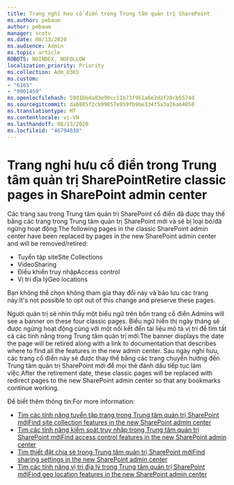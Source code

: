 ```yaml
---
title: Trang nghỉ hưu cổ điển trong Trung tâm quản trị SharePoint
ms.author: pebaum
author: pebaum
manager: scotv
ms.date: 08/13/2020
ms.audience: Admin
ms.topic: article
ROBOTS: NOINDEX, NOFOLLOW
localization_priority: Priority
ms.collection: Adm_O365
ms.custom:
- "6165"
- "9001459"
ms.openlocfilehash: 5981bb4a83e90cc11b73f961a6e2d2f28cb5574d
ms.sourcegitcommit: dab885f2cb99057e959fb9be334f5a3a26a64058
ms.translationtype: MT
ms.contentlocale: vi-VN
ms.lasthandoff: 08/13/2020
ms.locfileid: "46794038"
---
```

# <a name="retire-classic-pages-in-sharepoint-admin-center"></a><span data-ttu-id="9738f-102">Trang nghỉ hưu cổ điển trong Trung tâm quản trị SharePoint</span><span class="sxs-lookup"><span data-stu-id="9738f-102">Retire classic pages in SharePoint admin center</span></span>

<span data-ttu-id="9738f-103">Các trang sau trong Trung tâm quản trị SharePoint cổ điển đã được thay thế bằng các trang trong Trung tâm quản trị SharePoint mới và sẽ bị loại bỏ/đã ngừng hoạt động:</span><span class="sxs-lookup"><span data-stu-id="9738f-103">The following pages in the classic SharePoint admin center have been replaced by pages in the new SharePoint admin center and will be removed/retired:</span></span> 

- <span data-ttu-id="9738f-104">Tuyển tập site</span><span class="sxs-lookup"><span data-stu-id="9738f-104">Site Collections</span></span> 
- <span data-ttu-id="9738f-105">Video</span><span class="sxs-lookup"><span data-stu-id="9738f-105">Sharing</span></span>
- <span data-ttu-id="9738f-106">Điều khiển truy nhập</span><span class="sxs-lookup"><span data-stu-id="9738f-106">Access control</span></span>
- <span data-ttu-id="9738f-107">Vị trí địa lý</span><span class="sxs-lookup"><span data-stu-id="9738f-107">Geo locations</span></span>

<span data-ttu-id="9738f-108">Bạn không thể chọn không tham gia thay đổi này và bảo lưu các trang này.</span><span class="sxs-lookup"><span data-stu-id="9738f-108">It's not possible to opt out of this change and preserve these pages.</span></span>

<span data-ttu-id="9738f-109">Người quản trị sẽ nhìn thấy một biểu ngữ trên bốn trang cổ điển.</span><span class="sxs-lookup"><span data-stu-id="9738f-109">Admins will see a banner on these four classic pages.</span></span> <span data-ttu-id="9738f-110">Biểu ngữ hiển thị ngày tháng sẽ được ngừng hoạt động cùng với một nối kết đến tài liệu mô tả vị trí để tìm tất cả các tính năng trong Trung tâm quản trị mới.</span><span class="sxs-lookup"><span data-stu-id="9738f-110">The banner displays the date the page will be retired along with a link to documentation that describes where to find all the features in the new admin center.</span></span> <span data-ttu-id="9738f-111">Sau ngày nghỉ hưu, các trang cổ điển này sẽ được thay thế bằng các trang chuyển hướng đến Trung tâm quản trị SharePoint mới để mọi thẻ đánh dấu tiếp tục làm việc.</span><span class="sxs-lookup"><span data-stu-id="9738f-111">After the retirement date, these classic pages will be replaced with redirect pages to the new SharePoint admin center so that any bookmarks continue working.</span></span>
  
<span data-ttu-id="9738f-112">Để biết thêm thông tin:</span><span class="sxs-lookup"><span data-stu-id="9738f-112">For more information:</span></span>

- [<span data-ttu-id="9738f-113">Tìm các tính năng tuyển tập trang trong Trung tâm quản trị SharePoint mới</span><span class="sxs-lookup"><span data-stu-id="9738f-113">Find site collection features in the new SharePoint admin center</span></span>](https://docs.microsoft.com/sharepoint/site-collections-page)
- [<span data-ttu-id="9738f-114">Tìm các tính năng kiểm soát truy nhập trong Trung tâm quản trị SharePoint mới</span><span class="sxs-lookup"><span data-stu-id="9738f-114">Find access control features in the new SharePoint admin center</span></span>](https://docs.microsoft.com/sharepoint/control-access)
- [<span data-ttu-id="9738f-115">Tìm thiết đặt chia sẻ trong Trung tâm quản trị SharePoint mới</span><span class="sxs-lookup"><span data-stu-id="9738f-115">Find sharing settings in the new SharePoint admin center</span></span>](https://docs.microsoft.com/sharepoint/sharing-settings)
- [<span data-ttu-id="9738f-116">Tìm các tính năng vị trí địa lý trong Trung tâm quản trị SharePoint mới</span><span class="sxs-lookup"><span data-stu-id="9738f-116">Find geo location features in the new SharePoint admin center</span></span>](https://docs.microsoft.com/sharepoint/manage-geo-locations)